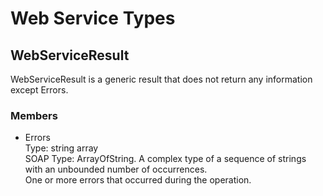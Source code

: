 [title]: # (Web Service Types)
[tags]: # (web services, types)
[priority]: # (904)

# Web Service Types

## WebServiceResult

WebServiceResult is a generic result that does not return any information except
Errors.

### Members

- Errors  
    Type: string array  
    SOAP Type: ArrayOfString. A complex type of a sequence of strings with an
    unbounded number of occurrences.  
    One or more errors that occurred during the operation.